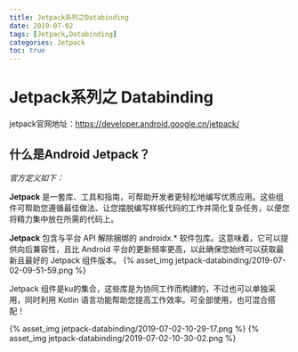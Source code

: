 ```yaml
---
title: Jetpack系列之Databinding
date: 2019-07-02
tags: [Jetpack,Databinding]
categories: Jetpack
toc: true
---
```

# Jetpack系列之 Databinding

jetpack官网地址：https://developer.android.google.cn/jetpack/

## 什么是Android Jetpack？

*官方定义如下：*

**Jetpack** 是一套库、工具和指南，可帮助开发者更轻松地编写优质应用。这些组件可帮助您遵循最佳做法、让您摆脱编写样板代码的工作并简化复杂任务，以便您将精力集中放在所需的代码上。

**Jetpack** 包含与平台 API 解除捆绑的 androidx.* 软件包库。这意味着，它可以提供向后兼容性，且比 Android 平台的更新频率更高，以此确保您始终可以获取最新且最好的 Jetpack 组件版本。
{% asset_img jetpack-databinding/2019-07-02-09-51-59.png %}

Jetpack 组件是ku的集合，这些库是为协同工作而构建的，不过也可以单独采用，同时利用 Kotlin 语言功能帮助您提高工作效率。可全部使用，也可混合搭配！

{% asset_img jetpack-databinding/2019-07-02-10-29-17.png %}
{% asset_img jetpack-databinding/2019-07-02-10-30-02.png %}